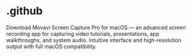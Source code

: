 # .github
Download Movavi Screen Capture Pro for macOS — an advanced screen recording app for capturing video tutorials, presentations, app walkthroughs, and system audio. Intuitive interface and high-resolution output with full macOS compatibility.
